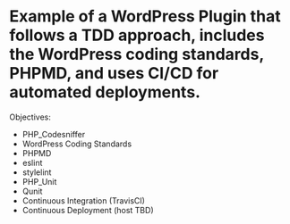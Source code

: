 # Example of a WordPress Plugin that follows a TDD approach, includes the WordPress coding standards, PHPMD, and uses CI/CD for automated deployments.

Objectives:

* PHP_Codesniffer
* WordPress Coding Standards
* PHPMD
* eslint
* stylelint
* PHP_Unit
* Qunit
* Continuous Integration (TravisCI)
* Continuous Deployment (host TBD)
